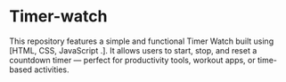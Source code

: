 # Timer-watch
This repository features a simple and functional Timer Watch built using [HTML, CSS, JavaScript .]. It allows users to start, stop, and reset a countdown timer — perfect for productivity tools, workout apps, or time-based activities.
